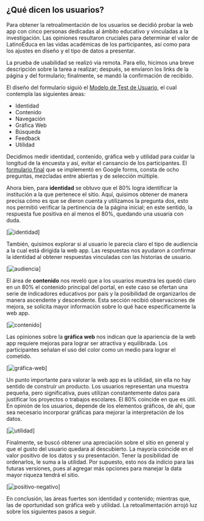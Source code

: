 
## ¿Qué dicen los usuarios?

Para obtener la retroalimentación de los usuarios se decidió probar la web app con cinco personas dedicadas al ámbito educativo y vinculadas a la investigación. Las opiniones resultaron cruciales para determinar el valor de LatinoEduca 
en las vidas académicas de los participantes, así como para los ajustes en diseño y el tipo de datos a presentar.

La prueba de usabilidad se realizó vía remota. Para ello, hicimos una breve descripción sobre la tarea a realizar; después, se enviaron los links de la página y del formulario; finalmente, se mandó la confirmación de recibido. 

El diseño del formulario siguió el [Modelo de Test de Usuario](https://www.guiadigital.gob.cl/guia-v2/capitulos/05/anexos/pauta-test-usuario.pdf), el cual contempla las siguientes áreas:

* Identidad
* Contenido
* Navegación
* Gráfica Web
* Búsqueda
* Feedback
* Utilidad

Decidimos medir identidad, contenido, gráfica web y utilidad para cuidar la longitud de la encuesta y así, evitar el cansancio de los participantes. El [formulario final](https://docs.google.com/forms/d/e/1FAIpQLSc_zHhqktDf9rxAoEnxsFJObdydUYgXQmMr9mc71A8LrH6lfA/viewform) que se implementó en Google forms, consta de ocho preguntas, mezcladas entre abiertas y de selección múltiple.  

Ahora bien, para **identidad** se obtuvo que el 80% logra identificar la institución a la que pertenece el sitio. Aquí, quisimos obtener de manera precisa cómo es que se dieron cuenta y utilizamos la pregunta dos, esto nos permitió verificar la pertinencia de la página inicial; en este sentido, la respuesta fue positiva en al menos el 80%, quedando una usuaria con duda.


[![identidad](https://i.ibb.co/H7wdQfX/Usabilidad1.png)]


También, quisimos explorar si al usuario le parecia claro el tipo de audiencia a la cual está dirigida la web app. Las respuestas nos ayudaron a confirmar la identidad al obtener respuestas vinculadas con las historias de usuario.


[![audiencia](https://i.ibb.co/CQxLLJx/Usabilidad2.png)]


El área de **contenido** nos reveló que a los usuarios muestra les quedó claro en un 80% el contenido principal del portal, en este caso se ofertan una serie de indicadores educativos por país y la posibilidad de organizarlos de manera ascendente y descendente. Esta sección recibió observaciones de mejora, se solicita mayor información sobre lo qué hace específicamente la web app.


[![contenido](https://i.ibb.co/cyB4QPZ/usabilidad3.png)]


Las opiniones sobre la  **gráfica web** nos indican que la apariencia de la web app requiere mejoras para lograr ser atractiva y equilibrada. Los participantes señalan el uso del color como un medio para lograr el cometido.

[![gráfica-web](https://i.ibb.co/P14gVrn/usabilidad4.png)]

Un punto importante para valorar la web app es la utilidad, sin ella no hay sentido de construir un producto. Los usuarios representan una muestra pequeña, pero significativa, pues utilizan constantemente datos para justificar los proyectos o trabajos escolares. El 80% coincide en que es útil. En opinión de los usuarios, depende de los elementos gráficos, de ahí, que sea necesario incorporar gráficas para mejorar la interpretación de los datos.

[![utilidad](https://i.ibb.co/jWm9JFv/usabilidad5.png)]

Finalmente, se buscó obtener una apreciación sobre el sitio en general y que el gusto del usuario quedara al descubierto. La mayoría coincide en el valor positivo de los datos y su presentación. Tener la posibilidad de ordenarlos, le suma a la utilidad. Por supuesto, esto nos da indicio para las futuras versiones, pues al agregar más opciones para manejar la data mayor riqueza tendrá el sitio. 

[![positivo-negativo](https://i.ibb.co/37LtVNk/usabilidad6.png)] 

En conclusión, las áreas fuertes son identidad y contenido; mientras que, las de oportunidad son gráfica web y utilidad. La retoalimentación arrojó luz sobre los siguientes pasos a seguir.

